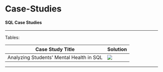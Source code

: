 # Case-Studies

#### SQL Case Studies             


---
Tables:

|Case Study Title|Solution|
|---|---|
|Analyzing Students' Mental Health in SQL   |![]("hhttps://projects.datacamp.com/projects/1593")   |

***
